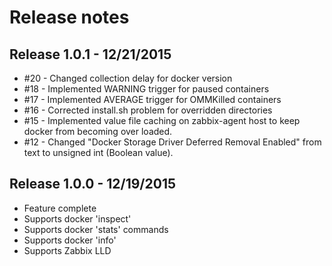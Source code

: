 # Release notes

## Release 1.0.1 - 12/21/2015
* #20 - Changed collection delay for docker version
* #18 - Implemented WARNING trigger for paused containers
* #17 - Implemented AVERAGE trigger for OMMKilled containers
* #16 - Corrected install.sh problem for overridden directories
* #15 - Implemented value file caching on zabbix-agent host to keep docker from becoming over loaded.
* #12 - Changed "Docker Storage Driver Deferred Removal Enabled" from text to unsigned int (Boolean value).

## Release 1.0.0 - 12/19/2015
* Feature complete
* Supports docker 'inspect'
* Supports docker 'stats' commands
* Supports docker 'info'
* Supports Zabbix LLD

